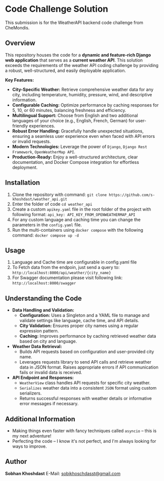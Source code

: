 # Code Challenge Solution

This submission is for the WeatherAPI backend code challenge from CheMondis.

## Overview

This repository houses the code for a **dynamic and feature-rich Django web application** that serves as a **current weather API**. This solution exceeds the requirements of the weather API coding challenge by providing a robust, well-structured, and easily deployable application.

**Key Features:**

-   **City-Specific Weather:** Retrieve comprehensive weather data for any city, including temperature, humidity, pressure, wind, and descriptive information.
-   **Configurable Caching:** Optimize performance by caching responses for 5, 10, or 60 minutes, balancing freshness and efficiency.
-   **Multilingual Support:** Choose from English and two additional languages of your choice (e.g., English, French, German) for user-friendly experiences.
-   **Robust Error Handling:** Gracefully handle unexpected situations, ensuring a seamless user experience even when faced with API errors or invalid requests.
-   **Modern Technologies:** Leverage the power of `Django`, `Django Rest Framework`, `OpenWeatherMap API`.
-   **Production-Ready:** Enjoy a well-structured architecture, clear documentation, and Docker Compose integration for effortless deployment.

## Installation

 1. Clone the repository with command: `git clone https://github.com/s-khoshdast/weather_api.git`
 2. Enter the folder of code `cd weather_api`
 4. Create a custom `apikey.yaml` file in the root folder of the project with following format: `api_key: API_KEY_FROM_OPENWEATHERMAP_API`
 5. For any custom language and caching time you can change the parameters in the `config.yaml` file.
 6. Run the multi-containers using `docker compose` with the following command: `docker compose up -d`

## Usage
 1. Language and Cache time are configurable in config.yaml file
 2. To Fetch data from the endpoin, just send a query to: `http://localhost:8000/api/weather/{city_name}`
 3. For Swagger documentation please visit following link: `http://localhost:8000/swagger`


## Understanding the Code

 - **Data Handling and Validation:**
	 - **Configuration:** Uses a Singleton and a YAML file to manage and validate settings like language, cache time, and API details.
	 - **City Validation:** Ensures proper city names using a regular expression pattern.
	 - **Caching:** Improves performance by caching retrieved weather data based on city and language.
 - **Weather Data Retrieval:**
	 - Builds API requests based on configuration and user-provided city name.
	 - Leverages requests library to send API calls and retrieve weather data in JSON format. Raises appropriate errors if API communication fails or invalid data is received.
 - **API Endpoint and Responses:**
	 - `WeatherView` class handles API requests for specific city weather.
	 - `Serializes` weather data into a consistent `JSON` format using custom serializers.
	 - Returns successful responses with weather details or informative error messages if necessary.

## Additional Information

 - Making things even faster with fancy techniques called `asyncio` – this is my next  adventure!
 - Perfecting the code – I know it's not perfect, and I'm always looking for ways to improve.

## Author

**Sobhan Khoshdast**
E-Mail: sobikhoschdasst@gmail.com
